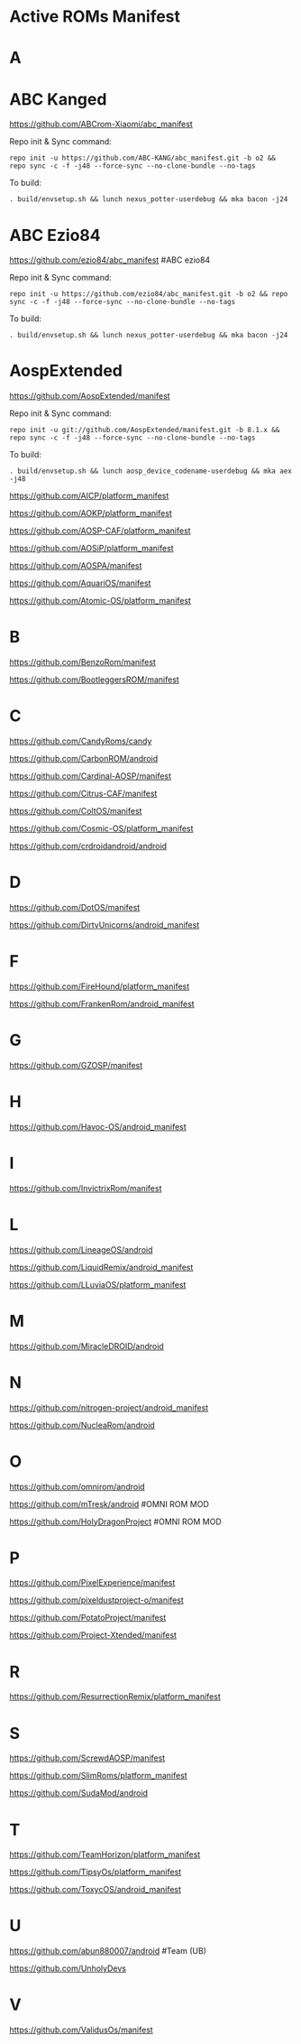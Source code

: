 # Active ROMs Manifest
# A
# ABC Kanged
https://github.com/ABCrom-Xiaomi/abc_manifest

Repo init & Sync command:

	repo init -u https://github.com/ABC-KANG/abc_manifest.git -b o2 && repo sync -c -f -j48 --force-sync --no-clone-bundle --no-tags

To build:

	. build/envsetup.sh && lunch nexus_potter-userdebug && mka bacon -j24

# ABC Ezio84
https://github.com/ezio84/abc_manifest #ABC ezio84

Repo init & Sync command:

	repo init -u https://github.com/ezio84/abc_manifest.git -b o2 && repo sync -c -f -j48 --force-sync --no-clone-bundle --no-tags

To build:

	. build/envsetup.sh && lunch nexus_potter-userdebug && mka bacon -j24
	
# AospExtended
https://github.com/AospExtended/manifest

Repo init & Sync command:

	repo init -u git://github.com/AospExtended/manifest.git -b 8.1.x && repo sync -c -f -j48 --force-sync --no-clone-bundle --no-tags

To build:

	. build/envsetup.sh && lunch aosp_device_codename-userdebug && mka aex -j48

https://github.com/AICP/platform_manifest

https://github.com/AOKP/platform_manifest

https://github.com/AOSP-CAF/platform_manifest

https://github.com/AOSiP/platform_manifest

https://github.com/AOSPA/manifest

https://github.com/AquariOS/manifest

https://github.com/Atomic-OS/platform_manifest

# B
https://github.com/BenzoRom/manifest

https://github.com/BootleggersROM/manifest

# C
https://github.com/CandyRoms/candy

https://github.com/CarbonROM/android

https://github.com/Cardinal-AOSP/manifest

https://github.com/Citrus-CAF/manifest

https://github.com/ColtOS/manifest

https://github.com/Cosmic-OS/platform_manifest

https://github.com/crdroidandroid/android

# D
https://github.com/DotOS/manifest

https://github.com/DirtyUnicorns/android_manifest

# F
https://github.com/FireHound/platform_manifest

https://github.com/FrankenRom/android_manifest

# G
https://github.com/GZOSP/manifest

# H
https://github.com/Havoc-OS/android_manifest

# I
https://github.com/InvictrixRom/manifest


# L
https://github.com/LineageOS/android

https://github.com/LiquidRemix/android_manifest

https://github.com/LLuviaOS/platform_manifest

# M
https://github.com/MiracleDROID/android

# N
https://github.com/nitrogen-project/android_manifest

https://github.com/NucleaRom/android

# O
https://github.com/omnirom/android

https://github.com/mTresk/android #OMNI ROM MOD

https://github.com/HolyDragonProject #OMNI ROM MOD

# P
https://github.com/PixelExperience/manifest

https://github.com/pixeldustproject-o/manifest

https://github.com/PotatoProject/manifest

https://github.com/Project-Xtended/manifest

# R
https://github.com/ResurrectionRemix/platform_manifest

# S
https://github.com/ScrewdAOSP/manifest

https://github.com/SlimRoms/platform_manifest

https://github.com/SudaMod/android

# T
https://github.com/TeamHorizon/platform_manifest

https://github.com/TipsyOs/platform_manifest

https://github.com/ToxycOS/android_manifest

# U
https://github.com/abun880007/android #Team (UB)

https://github.com/UnholyDevs

# V
https://github.com/ValidusOs/manifest
